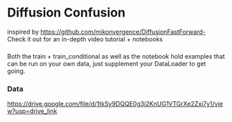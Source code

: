 # Diffusion Confusion
inspired by https://github.com/mikonvergence/DiffusionFastForward- Check it out for an in-depth video tutorial + notebooks

###
Both the train + train_conditional as well as the notebook hold examples that can be run on your own data, just supplement your DataLoader to get going.

### Data
https://drive.google.com/file/d/1tkSy9DQQE0g3j2KnUG1VTGrXe2Zxi7y1/view?usp=drive_link